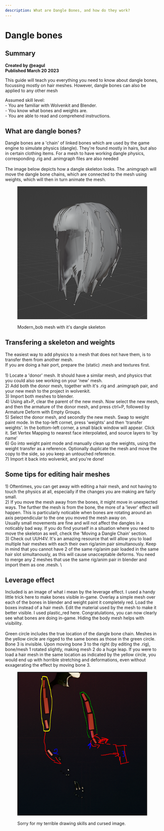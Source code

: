 ```yaml
---
description: What are Dangle Bones, and how do they work?
---
```


# Dangle bones

## Summary <a href="#summary" id="summary"></a>

**Created by @eagul**\
**Published March 20 2023**

This guide will teach you everything you need to know about dangle bones, focussing mostly on hair meshes. However, dangle bones can also be applied to any other mesh

Assumed skill level: \
\- You are familiar with Wolvenkit and Blender.\
\- You know what bones and weights are.\
\- You are able to read and comprehend instructions.

## What are dangle bones?

Dangle bones are a 'chain' of linked bones which are used by the game engine to simulate physics (dangle). They're found mostly in hairs, but also in certain clothing items. For a mesh to have working dangle physics, corresponding .rig and .animgraph files are also needed\
\
The image below depicts how a dangle skeleton looks. The .animgraph will move the dangle bone chains, which are connected to the mesh using weights, which will then in turn animate the mesh.&#x20;

<figure><img src="../../../.gitbook/assets/image (43).png" alt=""><figcaption><p>Modern_bob mesh with it's dangle skeleton</p></figcaption></figure>

## Transfering a skeleton and weights

The easiest way to add physics to a mesh that does not have them, is to transfer them from another mesh.\
If you are doing a hair port, prepare the (static) .mesh and textures first.\
\
1\) Locate a 'donor' mesh. It should have a similar mesh, and physics that you could also see working on your 'new' mesh.\
2\) Add both the donor mesh, together with it's .rig and .animgraph pair, and your new mesh to the project in wolvenkit.\
3\) Import both meshes to blender. \
4\) Using alt+P, clear the parent of the new mesh. Now select the new mesh, and then the armature of the donor mesh, and press ctrl+P, followed by Armature Deform with Empty Groups.\
5\) Select the donor mesh, and secondly the new mesh. Swap to weight paint mode. In the top-left cornet, press 'weights' and then 'transfer weights'. In the bottom-left corner, a small black window will appear. Click it. Set Vertex Mapping to nearest face interpolated, and source layers to 'by name'\
6\) Go into weight paint mode and manually clean up the weights, using the weight transfer as a reference. Optionally duplicate the mesh and move the copy to the side, so you keep an untouched reference.\
7\) Import it back into wolvenkit, and you're done!

## Some tips for editing hair meshes

1\) Oftentimes, you can get away with editing a hair mesh, and not having to touch the physics at all, especially if the changes you are making are fairly small.\
2\) If you move the mesh away from the bones, it might move in unexpected ways. The further the mesh is from the bone, the more of a 'lever' effect will happen. This is particularly noticable when bones are rotating around an axis perpendicular to the one you moved the mesh away on.\
Usually small movements are fine and will not affect the dangles in a noticably bad way. If you do find yourself in a situation where you need to move the skeleton as well, check the 'Moving a Dangle Chain' section.\
3\) Check out UUH4V. It's an amazing resource that will allow you to load multiple hair meshes with each their own rig/anim pair simultanously. Keep in mind that you cannot have 2 of the same rig/anim pair loaded in the same hair slot simultanously, as this will cause unacceptable deforms. You need to merge any 2 meshes that use the same rig/anim pair in blender and import them as one .mesh. \


## Leverage effect

Included is an image of what i mean by the leverage effect. I used a handy little trick here to make bones visible in-game. Overlay a simple mesh over each of the bones in blender and weight paint it completely red. Load the boxes instead of a hair mesh. Edit the material used by the mesh to make it better visible. I used plastic\_red here. Congratulations, you can now clearly see what bones are doing in-game. Hiding the body mesh helps with visibility.\
\
Green circle includes the true location of the dangle bone chain. Meshes in the yellow circle are rigged to the same bones as those in the green circle. Bone 3 is invisible. Upon moving bone 3 to the right (by editing the .rig), bone/mesh 1 rotated slightly, making mesh 2 do a huge leap. If you were to load a hair mesh in the same location as indicated by the yellow circle, you would end up with horrible stretching and deformations, even without exxagerating the effect by moving bone 3.

<figure><img src="../../../.gitbook/assets/image (112).png" alt=""><figcaption><p>Sorry for my terrible drawing skills and cursed image.</p></figcaption></figure>
